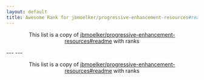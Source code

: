 ```yaml
---
layout: default
title: Awesome Rank for jbmoelker/progressive-enhancement-resources#readme
---
```


<p align="center">
	This list is a copy of <a href="https://github.com/jbmoelker/progressive-enhancement-resources#readme">jbmoelker/progressive-enhancement-resources#readme</a> with ranks
</p>
---
---
<p align="center">
	This list is a copy of <a href="https://github.com/jbmoelker/progressive-enhancement-resources#readme">jbmoelker/progressive-enhancement-resources#readme</a> with ranks
</p>
